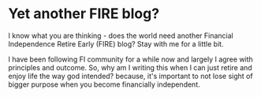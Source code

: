 # Yet another FIRE blog?

I know what you are thinking - does the world need another Financial Independence Retire Early (FIRE) blog? Stay with me for a little bit.

I have been following FI community for a while now and largely I agree with principles and outcome. So, why am I writing this when I can just retire and enjoy life the way god intended? because, it's important to not lose sight of bigger purpose when you become financially independent.





